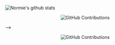 ![Normie's github stats](https://github-readme-stats.vercel.app/api?username=normalclone&show_icons=true&title_color=fff&icon_color=eb0239&text_color=02e080&bg_color=000621)
<div align="center">

![GitHub Contributions](https://github-readme-stats.vercel.app/api?username=anish9&show_icons=true&title_color=fff&icon_color=eb0239&text_color=02e080&bg_color=000621)

</div>
-->
<div align="center">

![GitHub Contributions](https://github-readme-stats.vercel.app/api?username=anish9&show_icons=true&title_color=fff&icon_color=eb0239&text_color=02e080&bg_color=000621)
